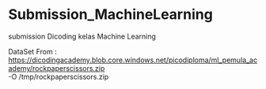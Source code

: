 # Submission_MachineLearning
submission Dicoding kelas Machine Learning

DataSet From :
https://dicodingacademy.blob.core.windows.net/picodiploma/ml_pemula_academy/rockpaperscissors.zip \
  -O /tmp/rockpaperscissors.zip
